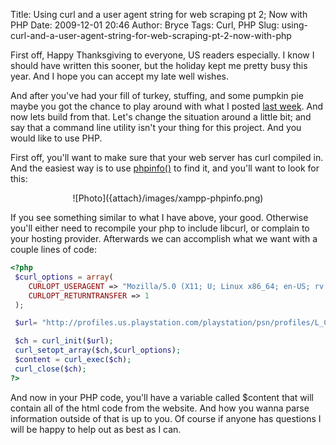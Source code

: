 Title: Using curl and a user agent string for web scraping pt 2; Now with PHP
Date: 2009-12-01 20:46
Author: Bryce
Tags: Curl, PHP
Slug: using-curl-and-a-user-agent-string-for-web-scraping-pt-2-now-with-php

First off, Happy Thanksgiving to everyone, US readers especially. I know
I should have written this sooner, but the holiday kept me pretty busy
this year. And I hope you can accept my late well wishes.

And after you've had your fill of turkey, stuffing, and some pumpkin pie
maybe you got the chance to play around with what I posted [last week]({filename}/using-curl-and-a-user-agent-string-for-web-scraping.md).
And now lets build from that. Let's change the situation around a little
bit; and say that a command line utility isn't your thing for this
project. And you would like to use PHP.

First off, you'll want to make sure that your web server has curl
compiled in. And the easiest way is to use
[phpinfo()](http://php.net/manual/en/function.phpinfo.php) to find it,
and you'll want to look for this:

<center>
![Photo]({attach}/images/xampp-phpinfo.png)
</center>

If you see something similar to what I have above, your good. Otherwise
you'll either need to recompile your php to include libcurl, or complain
to your hosting provider. Afterwards we can accomplish what we want with
a couple lines of code:

```php
<?php
 $curl_options = array(
    CURLOPT_USERAGENT => "Mozilla/5.0 (X11; U; Linux x86_64; en-US; rv:1.9.1.4) Gecko/20091030 Firefox/3.5.4",
    CURLOPT_RETURNTRANSFER => 1
 );

 $url= "http://profiles.us.playstation.com/playstation/psn/profiles/L_Cypher";

 $ch = curl_init($url);
 curl_setopt_array($ch,$curl_options);
 $content = curl_exec($ch);
 curl_close($ch);
?>
```
And now in your PHP code, you'll have a variable called \$content that
will contain all of the html code from the website. And how you wanna
parse information outside of that is up to you. Of course if anyone has
questions I will be happy to help out as best as I can.
